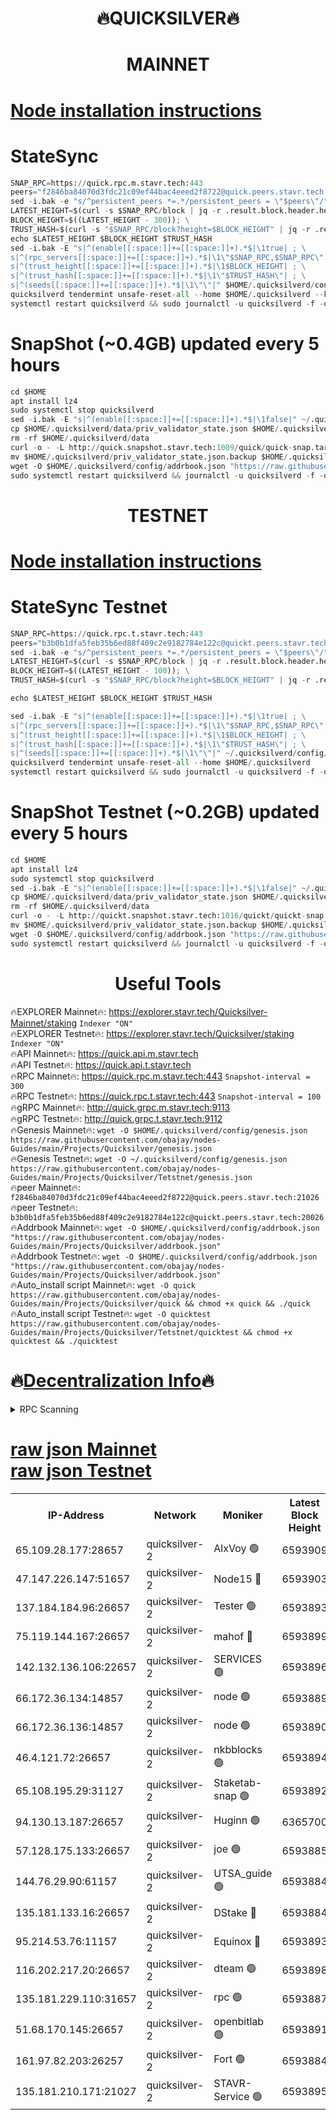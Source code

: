<h1 align="center"> 🔥QUICKSILVER🔥</h1>

<h1 align="center"> MAINNET</h1>

[Node installation instructions](https://github.com/obajay/nodes-Guides/tree/main/Projects/Quicksilver)
=

# StateSync
```python
SNAP_RPC=https://quick.rpc.m.stavr.tech:443
peers="f2846ba84070d3fdc21c09ef44bac4eeed2f8722@quick.peers.stavr.tech:21026"
sed -i.bak -e "s/^persistent_peers *=.*/persistent_peers = \"$peers\"/" $HOME/.quicksilverd/config/config.toml
LATEST_HEIGHT=$(curl -s $SNAP_RPC/block | jq -r .result.block.header.height); \
BLOCK_HEIGHT=$((LATEST_HEIGHT - 300)); \
TRUST_HASH=$(curl -s "$SNAP_RPC/block?height=$BLOCK_HEIGHT" | jq -r .result.block_id.hash)
echo $LATEST_HEIGHT $BLOCK_HEIGHT $TRUST_HASH
sed -i.bak -E "s|^(enable[[:space:]]+=[[:space:]]+).*$|\1true| ; \
s|^(rpc_servers[[:space:]]+=[[:space:]]+).*$|\1\"$SNAP_RPC,$SNAP_RPC\"| ; \
s|^(trust_height[[:space:]]+=[[:space:]]+).*$|\1$BLOCK_HEIGHT| ; \
s|^(trust_hash[[:space:]]+=[[:space:]]+).*$|\1\"$TRUST_HASH\"| ; \
s|^(seeds[[:space:]]+=[[:space:]]+).*$|\1\"\"|" $HOME/.quicksilverd/config/config.toml
quicksilverd tendermint unsafe-reset-all --home $HOME/.quicksilverd --keep-addr-book
systemctl restart quicksilverd && sudo journalctl -u quicksilverd -f -o cat
```

# SnapShot (~0.4GB) updated every 5 hours
```python
cd $HOME
apt install lz4
sudo systemctl stop quicksilverd
sed -i.bak -E "s|^(enable[[:space:]]+=[[:space:]]+).*$|\1false|" ~/.quicksilverd/config/config.toml
cp $HOME/.quicksilverd/data/priv_validator_state.json $HOME/.quicksilverd/priv_validator_state.json.backup
rm -rf $HOME/.quicksilverd/data
curl -o - -L http://quick.snapshot.stavr.tech:1009/quick/quick-snap.tar.lz4 | lz4 -c -d - | tar -x -C $HOME/.quicksilverd --strip-components 2
mv $HOME/.quicksilverd/priv_validator_state.json.backup $HOME/.quicksilverd/data/priv_validator_state.json
wget -O $HOME/.quicksilverd/config/addrbook.json "https://raw.githubusercontent.com/obajay/nodes-Guides/main/Projects/Quicksilver/addrbook.json"
sudo systemctl restart quicksilverd && journalctl -u quicksilverd -f -o cat
```

<h1 align="center"> TESTNET</h1>

[Node installation instructions](https://github.com/obajay/nodes-Guides/tree/main/Projects/Quicksilver/Tetstnet)
=

# StateSync Testnet
```python
SNAP_RPC=https://quick.rpc.t.stavr.tech:443
peers="b3b0b1dfa5feb35b6ed88f409c2e9182784e122c@quickt.peers.stavr.tech:20026"
sed -i.bak -e "s/^persistent_peers *=.*/persistent_peers = \"$peers\"/" $HOME/.quicksilverd/config/config.toml
LATEST_HEIGHT=$(curl -s $SNAP_RPC/block | jq -r .result.block.header.height); \
BLOCK_HEIGHT=$((LATEST_HEIGHT - 100)); \
TRUST_HASH=$(curl -s "$SNAP_RPC/block?height=$BLOCK_HEIGHT" | jq -r .result.block_id.hash)

echo $LATEST_HEIGHT $BLOCK_HEIGHT $TRUST_HASH

sed -i.bak -E "s|^(enable[[:space:]]+=[[:space:]]+).*$|\1true| ; \
s|^(rpc_servers[[:space:]]+=[[:space:]]+).*$|\1\"$SNAP_RPC,$SNAP_RPC\"| ; \
s|^(trust_height[[:space:]]+=[[:space:]]+).*$|\1$BLOCK_HEIGHT| ; \
s|^(trust_hash[[:space:]]+=[[:space:]]+).*$|\1\"$TRUST_HASH\"| ; \
s|^(seeds[[:space:]]+=[[:space:]]+).*$|\1\"\"|" ~/.quicksilverd/config/config.toml
quicksilverd tendermint unsafe-reset-all --home $HOME/.quicksilverd
systemctl restart quicksilverd && sudo journalctl -u quicksilverd -f -o cat

```

# SnapShot Testnet (~0.2GB) updated every 5 hours
```python
cd $HOME
apt install lz4
sudo systemctl stop quicksilverd
sed -i.bak -E "s|^(enable[[:space:]]+=[[:space:]]+).*$|\1false|" ~/.quicksilverd/config/config.toml
cp $HOME/.quicksilverd/data/priv_validator_state.json $HOME/.quicksilverd/priv_validator_state.json.backup
rm -rf $HOME/.quicksilverd/data
curl -o - -L http://quickt.snapshot.stavr.tech:1016/quickt/quickt-snap.tar.lz4 | lz4 -c -d - | tar -x -C $HOME/.quicksilverd --strip-components 2
mv $HOME/.quicksilverd/priv_validator_state.json.backup $HOME/.quicksilverd/data/priv_validator_state.json
wget -O $HOME/.quicksilverd/config/addrbook.json "https://raw.githubusercontent.com/obajay/nodes-Guides/main/Projects/Quicksilver/Tetstnet/addrbook.json"
sudo systemctl restart quicksilverd && journalctl -u quicksilverd -f -o cat
```
 <h1 align="center"> Useful Tools</h1>

🔥EXPLORER Mainnet🔥:        https://explorer.stavr.tech/Quicksilver-Mainnet/staking    `Indexer "ON"` \
🔥EXPLORER Testnet🔥:        https://explorer.stavr.tech/Quicksilver/staking	        `Indexer "ON"` \
🔥API Mainnet🔥: 			 https://quick.api.m.stavr.tech \
🔥API Testnet🔥: 			 https://quick.api.t.stavr.tech \
🔥RPC Mainnet🔥:             https://quick.rpc.m.stavr.tech:443              `Snapshot-interval = 300` \
🔥RPC Testnet🔥:             https://quick.rpc.t.stavr.tech:443              `Snapshot-interval = 100` \
🔥gRPC Mainnet🔥:                    http://quick.grpc.m.stavr.tech:9113 \
🔥gRPC Testnet🔥:                    http://quick.grpc.t.stavr.tech:9112 \
🔥Genesis Mainnet🔥: `wget -O $HOME/.quicksilverd/config/genesis.json https://raw.githubusercontent.com/obajay/nodes-Guides/main/Projects/Quicksilver/genesis.json` \
🔥Genesis Testnet🔥: `wget -O ~/.quicksilverd/config/genesis.json https://raw.githubusercontent.com/obajay/nodes-Guides/main/Projects/Quicksilver/Tetstnet/genesis.json` \
🔥peer Mainnet🔥:					 `f2846ba84070d3fdc21c09ef44bac4eeed2f8722@quick.peers.stavr.tech:21026` \
🔥peer Testnet🔥:					 `b3b0b1dfa5feb35b6ed88f409c2e9182784e122c@quickt.peers.stavr.tech:20026` \
🔥Addrbook Mainnet🔥:    ```wget -O $HOME/.quicksilverd/config/addrbook.json "https://raw.githubusercontent.com/obajay/nodes-Guides/main/Projects/Quicksilver/addrbook.json"``` \
🔥Addrbook Testnet🔥:    ```wget -O $HOME/.quicksilverd/config/addrbook.json "https://raw.githubusercontent.com/obajay/nodes-Guides/main/Projects/Quicksilver/addrbook.json"``` \
🔥Auto_install script Mainnet🔥: ```wget -O quick https://raw.githubusercontent.com/obajay/nodes-Guides/main/Projects/Quicksilver/quick && chmod +x quick && ./quick``` \
🔥Auto_install script Testnet🔥: ```wget -O quicktest https://raw.githubusercontent.com/obajay/nodes-Guides/main/Projects/Quicksilver/Tetstnet/quicktest && chmod +x quicktest && ./quicktest```

🔥[Decentralization Info](https://github.com/obajay/StateSync-snapshots/tree/main/Projects/Quicksilver/Decentralization)🔥
=

<details>
<summary>RPC Scanning</summary>

<h2 align="center"> We scan nodes in real time every 4 hours. And we provide the final result of RPC endpoints.
We cannot influence the operation of these nodes in any way. </h2>


```python
If Voting Power is higher than 0 --> then the Node is a validator of the network and may be subject to attack and be a potential threat to the chain.
```
```python
We marked such validators with a red symbol
```

</details>

[raw json Mainnet](https://rpc-check.quickm.stavr.tech/quickm/rpc-quickm-result.json) \
[raw json Testnet](https://github.com/obajay/StateSync-snapshots/tree/main/Projects/Quicksilver/Rpc-Check-Testnet)
=


<table><tr><th>IP-Address</th><th>Network</th><th>Moniker</th><th>Latest Block Height</th><th>Earliest Block Height</th><th>Catching Up</th><th>Tx Index</th><th>Voting Power</th><th>Scan Time</th></tr><tr><td>65.109.28.177:28657</td><td>quicksilver-2</td><td>AlxVoy 🟢</td><td>6593909</td><td>3562001</td><td>False</td><td>off</td><td>0</td><td>2024-03-28T05:23:17.399342912UTC</td></tr><tr><td>47.147.226.147:51657</td><td>quicksilver-2</td><td>Node15 🔴</td><td>6593903</td><td>5151648</td><td>False</td><td>off</td><td>924989</td><td>2024-03-28T05:22:40.177674233UTC</td></tr><tr><td>137.184.184.96:26657</td><td>quicksilver-2</td><td>Tester 🟢</td><td>6593893</td><td>5550692</td><td>False</td><td>off</td><td>0</td><td>2024-03-28T05:21:43.795490419UTC</td></tr><tr><td>75.119.144.167:26657</td><td>quicksilver-2</td><td>mahof 🔴</td><td>6593899</td><td>5654794</td><td>False</td><td>on</td><td>285749</td><td>2024-03-28T05:22:22.140218063UTC</td></tr><tr><td>142.132.136.106:22657</td><td>quicksilver-2</td><td>SERVICES 🟢</td><td>6593896</td><td>5920001</td><td>False</td><td>on</td><td>0</td><td>2024-03-28T05:22:03.057617639UTC</td></tr><tr><td>66.172.36.134:14857</td><td>quicksilver-2</td><td>node 🟢</td><td>6593889</td><td>5950756</td><td>False</td><td>on</td><td>0</td><td>2024-03-28T05:21:20.774017259UTC</td></tr><tr><td>66.172.36.136:14857</td><td>quicksilver-2</td><td>node 🟢</td><td>6593890</td><td>5950756</td><td>False</td><td>on</td><td>0</td><td>2024-03-28T05:21:23.617451625UTC</td></tr><tr><td>46.4.121.72:26657</td><td>quicksilver-2</td><td>nkbblocks 🟢</td><td>6593894</td><td>6056301</td><td>False</td><td>on</td><td>0</td><td>2024-03-28T05:21:50.244264433UTC</td></tr><tr><td>65.108.195.29:31127</td><td>quicksilver-2</td><td>Staketab-snap 🟢</td><td>6593892</td><td>6075001</td><td>False</td><td>off</td><td>0</td><td>2024-03-28T05:21:36.470507249UTC</td></tr><tr><td>94.130.13.187:26657</td><td>quicksilver-2</td><td>Huginn 🟢</td><td>6365700</td><td>6231630</td><td>False</td><td>on</td><td>0</td><td>2024-03-28T05:22:03.266507521UTC</td></tr><tr><td>57.128.175.133:26657</td><td>quicksilver-2</td><td>joe 🟢</td><td>6593885</td><td>6246344</td><td>False</td><td>on</td><td>0</td><td>2024-03-28T05:20:54.364936698UTC</td></tr><tr><td>144.76.29.90:61157</td><td>quicksilver-2</td><td>UTSA_guide 🟢</td><td>6593884</td><td>6316825</td><td>False</td><td>on</td><td>0</td><td>2024-03-28T05:20:52.029881321UTC</td></tr><tr><td>135.181.133.16:26657</td><td>quicksilver-2</td><td>DStake 🔴</td><td>6593884</td><td>6378597</td><td>False</td><td>on</td><td>79272</td><td>2024-03-28T05:20:51.481457094UTC</td></tr><tr><td>95.214.53.76:11157</td><td>quicksilver-2</td><td>Equinox 🔴</td><td>6593893</td><td>6459097</td><td>False</td><td>on</td><td>214742</td><td>2024-03-28T05:21:42.953234315UTC</td></tr><tr><td>116.202.217.20:26657</td><td>quicksilver-2</td><td>dteam 🟢</td><td>6593898</td><td>6474101</td><td>False</td><td>on</td><td>0</td><td>2024-03-28T05:22:11.631595286UTC</td></tr><tr><td>135.181.229.110:31657</td><td>quicksilver-2</td><td>rpc 🟢</td><td>6593887</td><td>6479823</td><td>False</td><td>on</td><td>0</td><td>2024-03-28T05:21:07.394539198UTC</td></tr><tr><td>51.68.170.145:26657</td><td>quicksilver-2</td><td>openbitlab 🟢</td><td>6593891</td><td>6507144</td><td>False</td><td>on</td><td>0</td><td>2024-03-28T05:21:30.021760623UTC</td></tr><tr><td>161.97.82.203:26257</td><td>quicksilver-2</td><td>Fort 🟢</td><td>6593884</td><td>6565996</td><td>False</td><td>on</td><td>0</td><td>2024-03-28T05:20:49.006624532UTC</td></tr><tr><td>135.181.210.171:21027</td><td>quicksilver-2</td><td>STAVR-Service 🟢</td><td>6593895</td><td>6591401</td><td>False</td><td>on</td><td>0</td><td>2024-03-28T05:21:56.651844435UTC</td></tr></table>
